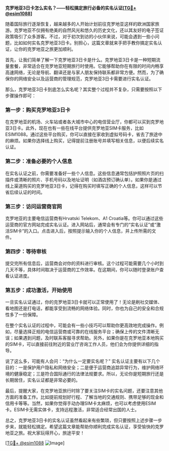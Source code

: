 **克罗地亚3日卡怎么实名？——轻松搞定旅行必备的实名认证[[TG💪+ @esim1088](https://t.me/s/esim1088)]**

随着国际旅行逐渐恢复，越来越多的人开始计划前往克罗地亚这样的欧洲国家旅游。克罗地亚不仅拥有绝美的自然风光和悠久的历史文化，还以其友好的电子签证政策吸引了众多游客。不过，对于初次到访的小伙伴来说，可能会遇到一些小问题，比如如何实名克罗地亚3日卡。别担心，这篇文章就来手把手教你搞定实名认证，让你的克罗地亚之旅更加顺利。

首先，让我们简单了解一下克罗地亚3日卡是什么。克罗地亚3日卡是一种短期流量套餐，非常适合在克罗地亚短期旅行时使用。它能够帮助你在有限的时间内畅享高速网络，无论是导航、翻译还是与家人朋友保持联系都非常方便。然而，为了确保你的网络安全以及运营商的管理规范，克罗地亚3日卡需要进行实名认证。

那么，克罗地亚3日卡到底怎么实名呢？其实整个过程并不复杂，只需要按照以下步骤操作即可：

### **第一步：购买克罗地亚3日卡**
在克罗地亚的机场、火车站或者各大城市中心的电信营业厅，你都可以买到克罗地亚3日卡。此外，现在也有一些在线平台提供克罗地亚SIM卡服务，比如ESIM1088。通过这些平台购买，你可以直接在家收到虚拟号码卡，省去了旅途中的麻烦。如果你选择线上购买，记得提前注册账号并填写相关信息，以便后续实名认证。

### **第二步：准备必要的个人信息**
在实名认证之前，你需要准备好一些个人信息。这些信息通常包括护照照片页的扫描件或清晰的照片、手机号码以及地址证明（如酒店预订确认单）。如果你是通过线上渠道购买的克罗地亚3日卡，记得在购买时填写正确的个人信息，这样可以节省后续认证的时间。

### **第三步：访问运营商官网**
克罗地亚的主要电信运营商有Hrvatski Telekom、A1 Croatia等。你可以通过这些运营商的官方网站完成实名认证。进入网站后，通常会有专门的“实名认证”或“激活SIM卡”的入口。点击进入后，按照提示输入你的个人信息，并上传所需的文件。

### **第四步：等待审核**
提交完所有信息后，运营商会对你的资料进行审核。这个过程可能需要几个小时到几天不等，具体时间取决于运营商的工作效率。在这期间，你可以随时登录账户查看认证进度。

### **第五步：成功激活，开始使用**
一旦实名认证通过，你的克罗地亚3日卡就可以正常使用了！无论是刷社交媒体、看地图还是打电话，都能享受到流畅的网络体验。同时，你也为自己的安全和合规性多了一份保障。

在整个实名认证的过程中，可能会有一些小技巧可以帮助你更高效地完成操作。例如，尽量选择正规的电信运营商或可靠的在线服务平台；确保上传的文件清晰无误；如果遇到问题，及时联系客服寻求帮助。另外，如果你是在克罗地亚本地购买的SIM卡，可以直接前往附近的营业厅咨询工作人员，他们会为你提供详细的指导。

说了这么多，可能有人会问：“为什么一定要实名呢？” 实名认证主要有以下几个目的：一是保护用户隐私和网络安全；二是便于运营商追踪异常行为，维护网络环境的健康稳定；三是符合国际通行的法律法规要求。所以，无论你是短期旅行还是长期居住，实名认证都是非常必要的。

最后，提醒大家，在克罗地亚旅行时除了要关注SIM卡的实名问题，还要注意其他方面的准备工作。比如提前规划好行程、了解当地的交通规则、携带足够的现金和信用卡等等。当然，如果你觉得手动办理SIM卡太麻烦，也可以考虑使用ESIM卡。ESIM卡无需实体卡，支持远程激活，非常适合经常出国的人士。

总之，克罗地亚3日卡的实名认证虽然看起来有些繁琐，但只要按照上述步骤一步步来，就能轻松搞定。希望这篇文章能帮助你顺利完成实名认证，享受愉快的克罗地亚之旅。祝大家玩得开心，旅途平安！

[[TG💪+ @esim1088](https://t.me/s/esim1088) ![Image](https://i.postimg.cc/4NQfJmqS/Snipaste-2025-05-13-00-14-12.png)]